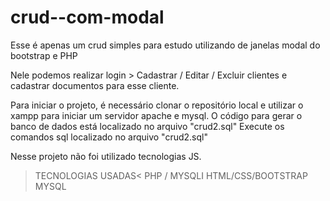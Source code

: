 # crud--com-modal
Esse é apenas um crud simples para estudo utilizando de janelas modal do bootstrap e PHP

Nele podemos realizar login > Cadastrar / Editar / Excluir clientes e cadastrar documentos para esse cliente. 

Para iniciar o projeto, é necessário clonar o repositório local e utilizar o xampp para iniciar um servidor apache e mysql. 
O código para gerar o banco de dados está localizado no arquivo "crud2.sql"
Execute os comandos sql localizado no arquivo "crud2.sql"

Nesse projeto não foi utilizado tecnologias JS.

> TECNOLOGIAS USADAS<
  PHP / MYSQLI
  HTML/CSS/BOOTSTRAP
  MYSQL

